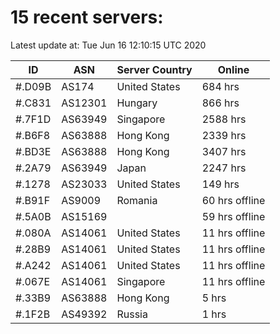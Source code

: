 # 15 recent servers:

Latest update at: Tue Jun 16 12:10:15 UTC 2020

| ID | ASN | Server Country | Online |
| -- | --- | -------------- | ------ |
| #.D09B | AS174 | United States | 684 hrs |
| #.C831 | AS12301 | Hungary | 866 hrs |
| #.7F1D | AS63949 | Singapore | 2588 hrs |
| #.B6F8 | AS63888 | Hong Kong | 2339 hrs |
| #.BD3E | AS63888 | Hong Kong | 3407 hrs |
| #.2A79 | AS63949 | Japan | 2247 hrs |
| #.1278 | AS23033 | United States | 149 hrs |
| #.B91F | AS9009 | Romania | 60 hrs offline |
| #.5A0B | AS15169 |  | 59 hrs offline |
| #.080A | AS14061 | United States | 11 hrs offline |
| #.28B9 | AS14061 | United States | 11 hrs offline |
| #.A242 | AS14061 | United States | 11 hrs offline |
| #.067E | AS14061 | Singapore | 11 hrs offline |
| #.33B9 | AS63888 | Hong Kong | 5 hrs |
| #.1F2B | AS49392 | Russia | 1 hrs |


